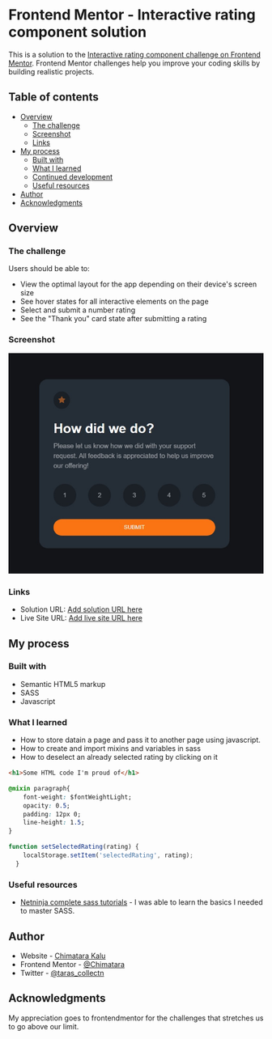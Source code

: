 # Frontend Mentor - Interactive rating component solution

This is a solution to the [Interactive rating component challenge on Frontend Mentor](https://www.frontendmentor.io/challenges/interactive-rating-component-koxpeBUmI). Frontend Mentor challenges help you improve your coding skills by building realistic projects. 

## Table of contents

- [Overview](#overview)
  - [The challenge](#the-challenge)
  - [Screenshot](#screenshot)
  - [Links](#links)
- [My process](#my-process)
  - [Built with](#built-with)
  - [What I learned](#what-i-learned)
  - [Continued development](#continued-development)
  - [Useful resources](#useful-resources)
- [Author](#author)
- [Acknowledgments](#acknowledgments)


## Overview

### The challenge

Users should be able to:

- View the optimal layout for the app depending on their device's screen size
- See hover states for all interactive elements on the page
- Select and submit a number rating
- See the "Thank you" card state after submitting a rating

### Screenshot

![](./images/Web%20capture_29-9-2023_153741_.jpeg)


### Links

- Solution URL: [Add solution URL here](https://your-solution-url.com)
- Live Site URL: [Add live site URL here](https://your-live-site-url.com)

## My process

### Built with

- Semantic HTML5 markup
- SASS
- Javascript


### What I learned

- How to store datain a page and pass it to another page using javascript.
- How to create and import mixins and variables in sass
- How to deselect an already selected rating by clicking on it

```html
<h1>Some HTML code I'm proud of</h1>
```
```css
@mixin paragraph{
    font-weight: $fontWeightLight;
    opacity: 0.5;
    padding: 12px 0;
    line-height: 1.5;  
}
```
```js
function setSelectedRating(rating) {
    localStorage.setItem('selectedRating', rating);
  }
```

### Useful resources

- [Netninja complete sass tutorials](https://www.youtube.com/watch?v=St5B7hnMLjg&list=PL4cUxeGkcC9iEwigam3gTjU_7IA3W2WZA) - I was able to learn the basics I needed to master SASS.


## Author

- Website - [Chimatara Kalu](https://www.your-site.com)
- Frontend Mentor - [@Chimatara](https://www.frontendmentor.io/profile/Chimatara)
- Twitter - [@taras_collectn](https://www.twitter.com/taras_collectn)


## Acknowledgments

My appreciation goes to frontendmentor for the challenges that stretches us to go above our limit.


